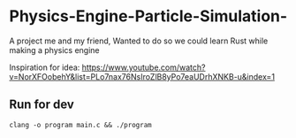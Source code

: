 # Physics-Engine-Particle-Simulation-
A project me and my friend, Wanted to do so we could learn Rust while making a physics engine

Inspiration for idea:
https://www.youtube.com/watch?v=NorXFOobehY&list=PLo7nax76NsIroZlB8yPo7eaUDrhXNKB-u&index=1

## Run for dev

`clang -o program main.c && ./program`

